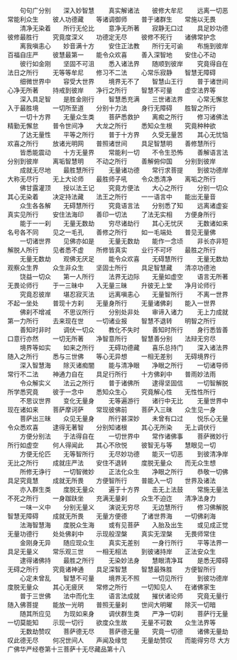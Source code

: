 <!-- { "loadSidebar": true } -->
　　句句广分别　　深入妙智慧
　　真实解诸法　　彼修大牟尼
　　远离一切恶　　常能利众生
　　彼人功德藏　　等诸调御师
　　普于诸群生　　常施以无畏
　　清净无染着　　所行无伦比
　　意净无所著　　寂静无口过
　　具足妙功德　　彼修最胜行
　　究竟度深义　　功德定无尽
　　彼修不死行　　诸佛常护念
　　离我嗔恚心　　妙音满十方
　　安住正法教　　所行无可谕
　　布施到彼岸　　百福自庄严
　　彼慧最第一　　能令众欢喜
　　善入深智地　　安住心不动
　　彼行如金刚　　坚固不可沮
　　悉入诸法界　　随顺到彼岸
　　究竟得自在　　法日之所行
　　无等等牟尼　　修习不二法
　　心常乐寂静　　智慧无障碍
　　细微世界中　　容受大世界
　　境界无不了　　智慧山王行
　　普于诸世间　　心净无所著
　　持戒到彼岸　　净行之所行
　　智慧不可量　　虚空法界等
　　深入具足智　　是胜金刚行
　　智慧悉充满　　三世诸法界
　　心常无懈怠　　入于最胜境
　　一切所至道　　分别十力法
　　身行无障碍　　胜智之所行
　　一切十方界　　无量众生类
　　菩萨悉救护　　离痴之所行
　　修习诸佛法　　精勤无懈怠
　　普令世间净　　大龙之所行
　　悉知众生根　　究竟种种欲
　　了达无量性　　平等之所行
　　普于十方界　　久受无量苦
　　其心无忧恼　　欢喜之所行
　　放诸光明网　　普照诸世间
　　具足智慧明　　善修慧所行
　　皆悉能震动　　十方无量界
　　常能利一切　　不令生恐怖
　　善解语言法　　分别到彼岸
　　离垢智慧明　　不动之所行
　　善解俯仰国　　分别到彼岸
　　成就无尽地　　最胜慧所行
　　无量诸功德　　常行求菩提
　　到彼功德岸　　大称无尽行
　　无上大论师　　最胜师子吼
　　令众悉清净　　离垢之所行
　　佛甘露灌顶　　授以法王记
　　究竟方便法　　大心之所行
　　分别一切众　　其心无染着
　　决定持法藏　　法王之所行
　　一一语言中　　能出无量音
　　众生各各解　　无碍慧所行
　　究竟语言法　　分别悉了知
　　远离诸虚妄　　真实见所行
　　安住法海印　　善印一切法
　　了法无实相　　方便身所行
　　能于一一刹　　无量无数劫
　　穷尽诸劫行　　其心无忧厌
　　无数诸如来　　名号各不同
　　见之一毛孔　　善修之所行
　　如一毛端处　　普见无量佛
　　一切诸世界　　见佛亦如是
　　无量无数劫　　能作一念顷
　　非长亦非短　　解脱人所行
　　见者悉不虚　　所修皆真实
　　业行不可坏　　最胜之所行
　　无量无数劫　　观佛无厌足
　　能令众欢喜　　无碍慧所行
　　无量无数劫　　观察众生界
　　众生非众生　　坚固士所行
　　具足智慧藏　　清凉功德池
　　饶益一切众　　第一人所行
　　法界无边际　　无量如虚空
　　语言无所著　　无畏论师行
　　于一三昧中　　入无量三昧
　　升彼无上堂　　净月论师行
　　究竟忍彼岸　　堪忍寂灭法
　　远离嗔恚心　　无量智所行
　　不离一世界　　不起一坐处
　　普现十方刹　　无量身所行
　　无量诸佛刹　　能入一世界
　　佛刹不增减　　不思议所行
　　分别处非处　　审谛入诸力
　　无上力成就　　第一力所行
　　去来现在世　　一切诸业报
　　智慧不退转　　明智之所行
　　善知时非时　　调伏一切众
　　教化不失时　　善知时所行
　　身行悉皆善　　口意行亦然
　　一切无所著　　净智意所行
　　智慧善分别　　法辩无穷尽
　　境界等如实　　如来之所行
　　无碍功德藏　　喜乐总持门
　　深入诸法界　　随入之所行
　　悉与三世佛　　等心无异想
　　一相无差别　　无碍境界行
　　深入智慧海　　除灭诸痴闇
　　能与清净眼　　净眼之所行
　　一切诸导师　　常行不二法
　　神通力自在　　具足行所行
　　十方佛刹中　　普雨妙法雨
　　令众解实义　　法云之所行
　　普于诸佛所　　逮得坚固信
　　一切智解脱　　所学悉究竟
　　彼于一念中　　悉知众生心
　　究竟解心性　　无性性所行
　　不思议世界　　变化无量身
　　无等遍游行　　诸行中无比
　　无量世界中　　现在诸如来
　　菩萨摩诃萨　　常现彼佛前
　　菩萨入三昧　　众生见一身
　　菩萨出三昧　　众见无量身
　　所行甚深妙　　未曾有口过
　　悦乐心无量　　令众悉欢喜
　　逮得无著智　　分别知诸根
　　其心无所染　　无上调伏行
　　方便分别法　　于法得自在
　　一切世界中　　常作诸佛事
　　菩萨微妙行　　所行如虚空
　　何人得闻此　　其心不欣悦
　　彼智无与等　　慧眼见一切
　　方便无伦匹　　无等智所行
　　无尽妙功德　　能灭一切恶
　　到彼清净岸　　无比之所行
　　成就庄严法　　安住不退转
　　度脱无量众　　而无众生想
　　所修无诤行　　一切智微妙
　　正法化众生　　净眼之所行
　　恭敬一切佛　　具足究竟慧
　　成就无所畏　　方便智所行
　　普能入一切　　世界及诸法
　　亦入群生类　　度脱无量众
　　遍于十方界　　击无上法鼓
　　常施无量法　　不死之所行
　　一身跏趺坐　　充满无量刹
　　众生不迫迮　　清净法身力
　　一味一义中　　分别无量义
　　演说无穷尽　　无边慧所行
　　修习佛解脱　　智慧无障碍
　　成就无所畏　　无量方便德
　　了诸世界海　　一切佛刹海
　　法海智慧海　　度脱众生海
　　或有见菩萨　　入胎及出生
　　或见成正觉　　无量功德行
　　处处佛刹中　　示现般涅槃
　　真实无涅槃　　无畏师常住
　　金刚身无异　　随应现众生
　　真实无差别　　一身行所行
　　平等法界一　　具足无量义
　　常乐观三世　　一相无相法
　　到彼诸持岸　　正法安众生
　　逮得诸佛持　　最胜之所行
　　无染妙法身　　慧眼清净耳
　　是悉无障碍　　无碍之所行
　　究竟诸神通　　具足深智慧
　　智慧最殊胜　　方便智所行
　　心定未曾乱　　智慧不可量
　　境界无不照　　一切见所行
　　到彼功德岸　　度脱无量众
　　其心无疲厌　　常修之所行
　　一切知见人　　在诸佛家生
　　普于三世佛　　法中而化生
　　语言法成就　　摧伏诸论师
　　究竟无量行　　随入佛菩提
　　能放一光明　　普照无量刹
　　世间大明曜　　除灭一切暗
　　随其所应见　　为现如来身
　　调伏群生类　　严净一切刹
　　菩萨行无量　　一切莫能知
　　示现一切行　　欲度众生故
　　无量不可数　　众生法界等
　　无数劫赞叹　　菩萨德无尽
　　菩萨德无量　　究竟一切德
　　诸佛无量劫　　叹此德无尽
　　何况世间人　　声闻及缘觉
　　无量劫赞叹　　而能得穷尽
大方广佛华严经卷第十三菩萨十无尽藏品第十八

